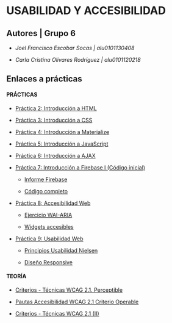 # USABILIDAD Y ACCESIBILIDAD

## Autores | Grupo 6


* *Joel Francisco Escobar Socas | alu0101130408*


* *Carla Cristina Olivares Rodríguez | alu0101120218*


## Enlaces a prácticas 

#### PRÁCTICAS

* [Práctica 2: Introducción a HTML](https://github.com/ccolivares/UyA/blob/master/index_Bank.html)

* [Práctica 3: Introducción a CSS](https://github.com/ccolivares/UyA/tree/master/Practica3/css)

* [Práctica 4: Introducción a Materialize](https://github.com/ccolivares/UyA/tree/master/Practica4)

* [Práctica 5: Introducción a JavaScript](https://github.com/ccolivares/UyA/tree/master/Practica5)

* [Práctica 6: Introducción a AJAX](https://github.com/ccolivares/UyA/tree/master/Practica6)

* [Práctica 7: Introducción a Firebase I (Código inicial)](https://github.com/ccolivares/UyA/tree/master/Practica7/Codigoinicialp7.html)

    * [Informe Firebase](https://github.com/ccolivares/UyA/blob/master/Practica7/InformeP7.md)
    
    * [Código completo](https://github.com/ccolivares/UyA/blob/master/Practica7/Practica7_UyA.html)
    
* [Práctica 8: Accesibilidad Web](https://www.youtube.com/watch?v=KkCWPM7yf0k)

    * [Ejercicio WAI-ARIA](https://www.youtube.com/watch?v=KkCWPM7yf0k)
    
    * [Widgets accesibles](https://www.youtube.com/watch?v=KkCWPM7yf0k)
    
* [Práctica 9: Usabilidad Web](https://github.com/ccolivares/UyA/blob/master/Practica9)

    * [Principios Usabilidad Nielsen](https://github.com/ccolivares/UyA/blob/master/Practica9/CheckListNielsen.pdf)
    
    * [Diseño Responsive](https://github.com/ccolivares/UyA/blob/master/Practica9/index.html)
    

#### TEORÍA

* [Criterios - Técnicas WCAG 2.1. Perceptible](https://github.com/ccolivares/UyA/blob/master/WCAG/Criterios%20perceptible%20WCAG%20_%20Joel%20Escobar%20y%20Carla%20Olivares.pdf)

* [Pautas Accesibilidad WCAG 2.1 Criterio Operable]()

* [Criterios - Técnicas WCAG 2.1 (II)](https://github.com/ccolivares/UyA/blob/master/WCAG/Criterios%20%20Comprensible%20y%20Robusto_Joel%20Escobar%20y%20Carla%20Olivares.pdf)
